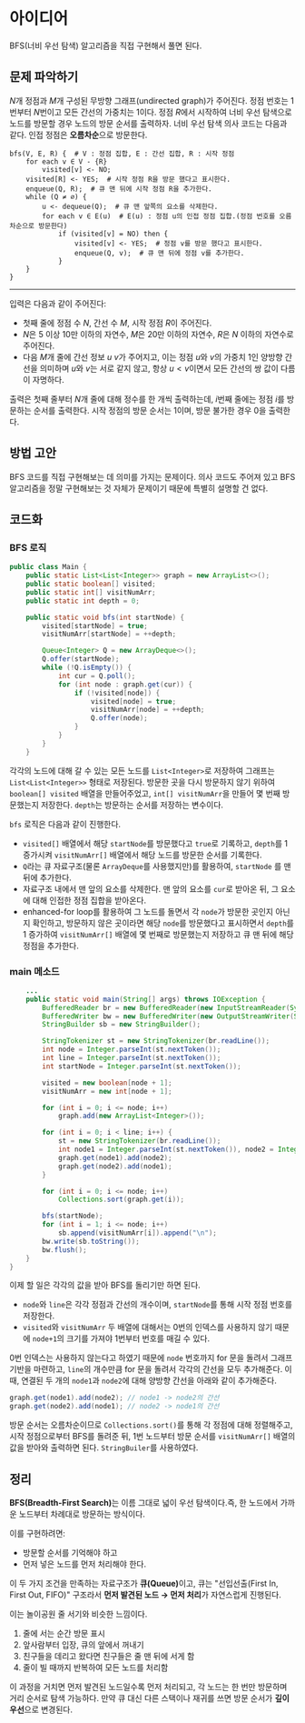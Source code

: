 # 아이디어
BFS(너비 우선 탐색) 알고리즘을 직접 구현해서 풀면 된다.

## 문제 파악하기
$N$개 정점과 $M$개 구성된 무방향 그래프(undirected graph)가 주어진다. 정점 번호는 1번부터 $N$번이고 모든 간선의 가중치는 1이다. 정점 $R$에서 시작하여 너비 우선 탐색으로 노드를 방문할 경우 노드의 방문 순서를 출력하자. 너비 우선 탐색 의사 코드는 다음과 같다. 인접 정점은 **오름차순**&ZeroWidthSpace;으로 방문한다.

```
bfs(V, E, R) {  # V : 정점 집합, E : 간선 집합, R : 시작 정점
    for each v ∈ V - {R}
        visited[v] <- NO;
    visited[R] <- YES;  # 시작 정점 R을 방문 했다고 표시한다.
    enqueue(Q, R);  # 큐 맨 뒤에 시작 정점 R을 추가한다.
    while (Q ≠ ∅) {
        u <- dequeue(Q);  # 큐 맨 앞쪽의 요소를 삭제한다.
        for each v ∈ E(u)  # E(u) : 정점 u의 인접 정점 집합.(정점 번호를 오름차순으로 방문한다)
            if (visited[v] = NO) then {
                visited[v] <- YES;  # 정점 v를 방문 했다고 표시한다.
                enqueue(Q, v);  # 큐 맨 뒤에 정점 v를 추가한다.
            }
    }
}
```

---

입력은 다음과 같이 주어진다:
- 첫째 줄에 정점 수 $N$, 간선 수 $M$, 시작 정점 $R$이 주어진다.
- $N$은 5 이상 10만 이하의 자연수, $M$은 20만 이하의 자연수, $R$은 $N$ 이하의 자연수로 주어진다.
- 다음 $M$개 줄에 간선 정보 $u$ $v$가 주어지고, 이는 정점 $u$와 $v$의 가중치 1인 양방향 간선을 의미하며 $u$와 $v$는 서로 같지 않고, 항상 $u < v$이면서 모든 간선의 쌍 값이 다름이 자명하다.

출력은 첫째 줄부터 $N$개 줄에 대해 정수를 한 개씩 출력하는데, $i$번째 줄에는 정점 $i$를 방문하는 순서를 출력한다. 시작 정점의 방문 순서는 1이며, 방문 불가한 경우 0을 출력한다.

## 방법 고안
BFS 코드를 직접 구현해보는 데 의미를 가지는 문제이다. 의사 코드도 주어져 있고 BFS 알고리즘을 정말 구현해보는 것 자체가 문제이기 때문에 특별히 설명할 건 없다.

## 코드화
### BFS 로직
```java
public class Main {
    public static List<List<Integer>> graph = new ArrayList<>();
    public static boolean[] visited;
    public static int[] visitNumArr;
    public static int depth = 0;

    public static void bfs(int startNode) {
        visited[startNode] = true;
        visitNumArr[startNode] = ++depth;

        Queue<Integer> Q = new ArrayDeque<>();
        Q.offer(startNode);
        while (!Q.isEmpty()) {
            int cur = Q.poll();
            for (int node : graph.get(cur)) {
                if (!visited[node]) {
                    visited[node] = true;
                    visitNumArr[node] = ++depth;
                    Q.offer(node);
                }
            }
        }
    }
```

각각의 노드에 대해 갈 수 있는 모든 노드를 `List<Integer>`로 저장하여 그래프는 `List<List<Integer>>` 형태로 저장된다. 방문한 곳을 다시 방문하지 않기 위하여 `boolean[] visited` 배열을 만들어주었고, `int[] visitNumArr`을 만들어 몇 번째 방문했는지 저장한다. `depth`는 방문하는 순서를 저장하는 변수이다.

`bfs` 로직은 다음과 같이 진행한다.
- `visited[]` 배열에서 해당 `startNode`를 방문했다고 `true`로 기록하고, `depth`를 1 증가시켜 `visitNumArr[]` 배열에서 해당 노드를 방문한 순서를 기록한다.
- `Q`라는 큐 자료구조(물론 `ArrayDeque`를 사용했지만)를 활용하여, `startNode` 를 맨 뒤에 추가한다.
- 자료구조 내에서 맨 앞의 요소를 삭제한다. 맨 앞의 요소를 `cur`로 받아온 뒤, 그 요소에 대해 인접한 정점 집합을 받아온다.
- enhanced-for loop를 활용하여 그 노드를 돌면서 각 `node`가 방문한 곳인지 아닌지 확인하고, 방문하지 않은 곳이라면 해당 `node`를 방문했다고 표시하면서 `depth`를 1 증가하여 `visitNumArr[]` 배열에 몇 번째로 방문했는지 저장하고 큐 맨 뒤에 해당 정점을 추가한다.

### main 메소드
```java
	...
    public static void main(String[] args) throws IOException {
        BufferedReader br = new BufferedReader(new InputStreamReader(System.in));
        BufferedWriter bw = new BufferedWriter(new OutputStreamWriter(System.out));
        StringBuilder sb = new StringBuilder();

        StringTokenizer st = new StringTokenizer(br.readLine());
        int node = Integer.parseInt(st.nextToken());
        int line = Integer.parseInt(st.nextToken());
        int startNode = Integer.parseInt(st.nextToken());

        visited = new boolean[node + 1];
        visitNumArr = new int[node + 1];

        for (int i = 0; i <= node; i++)
            graph.add(new ArrayList<Integer>());

        for (int i = 0; i < line; i++) {
            st = new StringTokenizer(br.readLine());
            int node1 = Integer.parseInt(st.nextToken()), node2 = Integer.parseInt(st.nextToken());
            graph.get(node1).add(node2);
            graph.get(node2).add(node1);
        }

        for (int i = 0; i <= node; i++)
            Collections.sort(graph.get(i));

        bfs(startNode);
        for (int i = 1; i <= node; i++)
            sb.append(visitNumArr[i]).append("\n");
        bw.write(sb.toString());
        bw.flush();
    }
}
```

이제 할 일은 각각의 값을 받아 BFS를 돌리기만 하면 된다.
- `node`와 `line`은 각각 정점과 간선의 개수이며, `startNode`를 통해 시작 정점 번호를 저장한다.
- `visited`와 `visitNumArr` 두 배열에 대해서는 0번의 인덱스를 사용하지 않기 때문에 `node+1`의 크기를 가져야 1번부터 번호를 매길 수 있다.

0번 인덱스는 사용하지 않는다고 하였기 때문에 `node` 번호까지 for 문을 돌려서 그래프 기반을 마련하고, `line`의 개수만큼 for 문을 돌려서 각각의 간선을 모두 추가해준다. 이때, 연결된 두 개의 `node1`과 `node2`에 대해 양방향 간선을 아래와 같이 추가해준다.

```java
graph.get(node1).add(node2); // node1 -> node2의 간선
graph.get(node2).add(node1); // node2 -> node1의 간선
```

방문 순서는 오름차순이므로 `Collections.sort()`를 통해 각 정점에 대해 정렬해주고, 시작 정점으로부터 BFS를 돌려준 뒤, 1번 노드부터 방문 순서를 `visitNumArr[]` 배열의 값을 받아와 출력하면 된다. `StringBuiler`를 사용하였다.


## 정리
**BFS(Breadth-First Search)**&ZeroWidthSpace;는 이름 그대로 넓이 우선 탐색이다.즉, 한 노드에서 가까운 노드부터 차례대로 방문하는 방식이다.

이를 구현하려면:
- 방문할 순서를 기억해야 하고
- 먼저 넣은 노드를 먼저 처리해야 한다.

이 두 가지 조건을 만족하는 자료구조가 **큐(Queue)**&ZeroWidthSpace;이고, 큐는 "선입선출(First In, First Out, FIFO)" 구조라서 **먼저 발견된 노드 → 먼저 처리**&ZeroWidthSpace;가 자연스럽게 진행된다.

이는 놀이공원 줄 서기와 비슷한 느낌이다.
1. 줄에 서는 순간 방문 표시
2. 앞사람부터 입장, 큐의 앞에서 꺼내기
3. 친구들을 데리고 왔다면 친구들은 줄 맨 뒤에 서게 함
4. 줄이 빌 때까지 반복하여 모든 노드를 처리함

이 과정을 거치면 먼저 발견된 노드일수록 먼저 처리되고, 각 노드는 한 번만 방문하며 거리 순서로 탐색 가능하다. 만약 큐 대신 다른 스택이나 재귀를 쓰면 방문 순서가 **깊이 우선**&ZeroWidthSpace;으로 변경된다.


